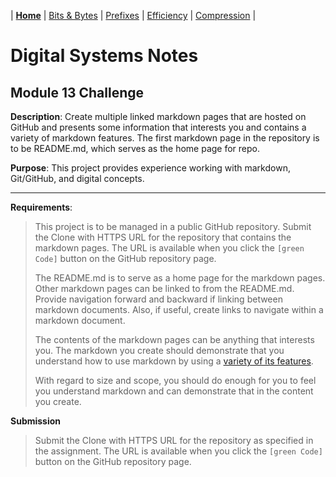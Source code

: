 | [**Home**](README.md) | [Bits & Bytes](page1.md) | [Prefixes](page2.md) | [Efficiency](page3.md) | [Compression](page4.md) |

# Digital Systems Notes
## Module 13 Challenge 

**Description**: Create multiple linked markdown pages that are hosted on GitHub and presents some information that interests you and contains a variety of markdown features. The first markdown page in the repository is to be README.md, which serves as the home page for repo.

**Purpose**: This project provides experience working with markdown, Git/GitHub, and digital concepts.

---

**Requirements**:  
>This project is to be managed in a public GitHub repository. Submit the Clone with HTTPS URL for the repository that contains the markdown pages. The URL is available when you click the `[green Code]` button on the GitHub repository page.
>
>The README.md is to serve as a home page for the markdown pages. Other markdown pages can be linked to from the README.md. Provide navigation forward and backward if linking between markdown documents. Also, if useful, create links to navigate within a markdown document.
>
>The contents of the markdown pages can be anything that interests you. The markdown you create should demonstrate that you understand how to use markdown by using a [variety of its features](https://www.markdownguide.org/cheat-sheet/).
>
>With regard to size and scope, you should do enough for you to feel you understand markdown and can demonstrate that in the content you create.

**Submission**  
>Submit the Clone with HTTPS URL for the repository as specified in the assignment. The URL is available when you click the `[green Code]` button on the GitHub repository page.